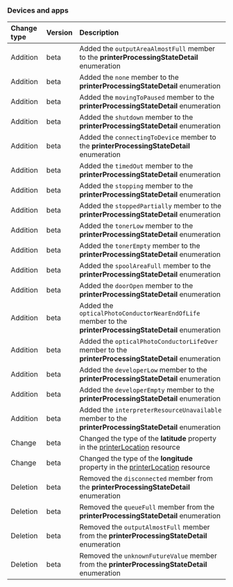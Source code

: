 ### Devices and apps

| **Change type** | **Version** | **Description** |
|:---|:---|:---|
|Addition|beta|Added the `outputAreaAlmostFull` member to the **printerProcessingStateDetail** enumeration|
|Addition|beta|Added the `none` member to the **printerProcessingStateDetail** enumeration|
|Addition|beta|Added the `movingToPaused` member to the **printerProcessingStateDetail** enumeration|
|Addition|beta|Added the `shutdown` member to the **printerProcessingStateDetail** enumeration|
|Addition|beta|Added the `connectingToDevice` member to the **printerProcessingStateDetail** enumeration|
|Addition|beta|Added the `timedOut` member to the **printerProcessingStateDetail** enumeration|
|Addition|beta|Added the `stopping` member to the **printerProcessingStateDetail** enumeration|
|Addition|beta|Added the `stoppedPartially` member to the **printerProcessingStateDetail** enumeration|
|Addition|beta|Added the `tonerLow` member to the **printerProcessingStateDetail** enumeration|
|Addition|beta|Added the `tonerEmpty` member to the **printerProcessingStateDetail** enumeration|
|Addition|beta|Added the `spoolAreaFull` member to the **printerProcessingStateDetail** enumeration|
|Addition|beta|Added the `doorOpen` member to the **printerProcessingStateDetail** enumeration|
|Addition|beta|Added the `opticalPhotoConductorNearEndOfLife` member to the **printerProcessingStateDetail** enumeration|
|Addition|beta|Added the `opticalPhotoConductorLifeOver` member to the **printerProcessingStateDetail** enumeration|
|Addition|beta|Added the `developerLow` member to the **printerProcessingStateDetail** enumeration|
|Addition|beta|Added the `developerEmpty` member to the **printerProcessingStateDetail** enumeration|
|Addition|beta|Added the `interpreterResourceUnavailable` member to the **printerProcessingStateDetail** enumeration|
|Change|beta|Changed the type of the **latitude** property in the [printerLocation](https://docs.microsoft.com/en-us/graph/api/resources/printerLocation?view=graph-rest-beta) resource|
|Change|beta|Changed the type of the **longitude** property in the [printerLocation](https://docs.microsoft.com/en-us/graph/api/resources/printerLocation?view=graph-rest-beta) resource|
|Deletion|beta|Removed the `disconnected` member from the **printerProcessingStateDetail** enumeration|
|Deletion|beta|Removed the `queueFull` member from the **printerProcessingStateDetail** enumeration|
|Deletion|beta|Removed the `outputAlmostFull` member from the **printerProcessingStateDetail** enumeration|
|Deletion|beta|Removed the `unknownFutureValue` member from the **printerProcessingStateDetail** enumeration|
